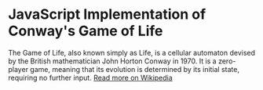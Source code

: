 # JavaScript Implementation of Conway's Game of Life

The Game of Life, also known simply as Life, is a cellular automaton devised by the British mathematician John Horton Conway in 1970. It is a zero-player game, meaning that its evolution is determined by its initial state, requiring no further input. [Read more on Wikipedia](https://en.wikipedia.org/wiki/Conway%27s_Game_of_Life)

